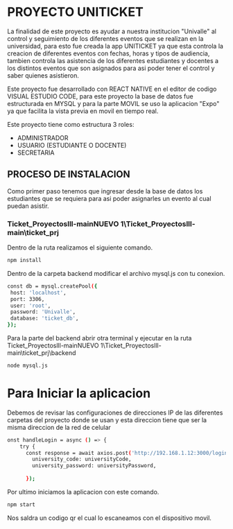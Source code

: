 # PROYECTO UNITICKET
La finalidad de este proyecto es ayudar a nuestra institucion "Univalle" al control y seguimiento de los diferentes eventos que se realizan en la universidad, para esto fue creada la app UNITICKET ya que esta controla la creacion de diferentes eventos con fechas, horas y tipos de audiencia, tambien controla las asistencia de los diferentes estudiantes y docentes a los distintos eventos que son asignados para asi poder tener el control y saber quienes asistieron.


Este proyecto fue desarrollado con REACT NATIVE en el editor de codigo VISUAL ESTUDIO CODE, para este proyecto la base de datos fue estructurada en MYSQL y para la parte MOVIL se uso la aplicacion "Expo" ya que facilita la vista previa en movil en tiempo real.

Este proyecto tiene como estructura 3 roles:
- ADMINISTRADOR
- USUARIO (ESTUDIANTE O DOCENTE)
- SECRETARIA

## PROCESO DE INSTALACION 

Como primer paso tenemos que ingresar desde la base de datos los estudiantes que se requiera para asi poder asignarles un evento al cual puedan asistir.

### Ticket_Proyectoslll-mainNUEVO 1\Ticket_Proyectoslll-main\ticket_prj
Dentro de la ruta realizamos el siguiente comando.
```bash
npm install
```
Dentro de la carpeta backend modificar el archivo mysql.js con tu conexion.
 ```bash
 const db = mysql.createPool({
  host: 'localhost',
  port: 3306,
  user: 'root',
  password: 'Univalle',
  database: 'ticket_db',
});
 ```
 Para la parte del backend abrir otra terminal y ejecutar en la ruta 
 Ticket_Proyectoslll-mainNUEVO 1\Ticket_Proyectoslll-main\ticket_prj\backend
 ```bash
 node mysql.js
 ```

# Para Iniciar la aplicacion 
Debemos de revisar las configuraciones de direcciones IP de las diferentes carpetas del proyecto donde se usan y esta direccion tiene que ser la misma direccion de la red de celular 
```bash
onst handleLogin = async () => {
    try {
      const response = await axios.post('http://192.168.1.12:3000/login', {
        university_code: universityCode,
        university_password: universityPassword,
       
      });
```

Por ultimo iniciamos la aplicacion con este comando.
```bash
npm start
```
Nos saldra un codigo qr el cual lo escaneamos con el dispositivo movil.
